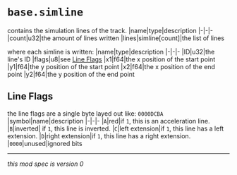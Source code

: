 # `base.simline`
contains the simulation lines of the track.
|name|type|description
|-|-|-
|count|u32|the amount of lines written
|lines|simline[count]|the list of lines

where each simline is written:
|name|type|description
|-|-|-
|ID|u32|the line's ID
|flags|u8|see [Line Flags](#line-flags)
|x1|f64|the x position of the start point
|y1|f64|the y position of the start point
|x2|f64|the x position of the end point
|y2|f64|the y position of the end point

## Line Flags
the line flags are a single byte layed out like: `0000DCBA`
|symbol|name|description
|-|-|-
|`A`|red|if `1`, this is an acceleration line.
|`B`|inverted| if `1`, this line is inverted.
|`C`|left extension|if `1`, this line has a left extension.
|`D`|right extension|if `1`, this line has a right extension.
|`0000`|unused|ignored bits

---

*this mod spec is version 0*

